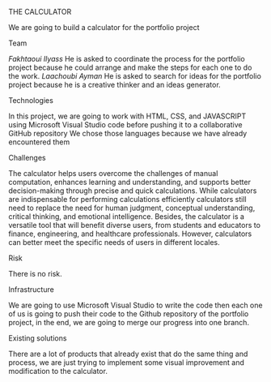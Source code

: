 THE CALCULATOR

We are going to build a calculator for the portfolio project 

Team

*Fakhtaoui Ilyass* 
He is asked to coordinate the process for the portfolio project because he could arrange and make the steps for each one to do the work.
*Laachoubi Ayman* 
He is asked to search for ideas for the portfolio project because he is a creative thinker and an ideas generator.

Technologies

In this project, we are going to work with HTML, CSS, and JAVASCRIPT using Microsoft Visual Studio code before pushing it to a collaborative GitHub repository
We chose those languages because we have already encountered them

Challenges

The calculator helps users overcome the challenges of manual computation, enhances learning and understanding, and supports better decision-making through precise and quick calculations. While calculators are indispensable for performing calculations efficiently calculators still need to replace the need for human judgment, conceptual understanding, critical thinking, and emotional intelligence. Besides, the calculator is a versatile tool that will benefit diverse users, from students and educators to finance, engineering, and healthcare professionals. However, calculators can better meet the specific needs of users in different locales.

Risk

There is no risk.

Infrastructure

We are going to use Microsoft Visual Studio to write the code then each one of us is going to push their code to the Github repository of the portfolio project, in the end, we are going to merge our progress into one branch.

Existing solutions

There are a lot of products that already exist that do the same thing and process, we are just trying to implement some visual improvement and modification to the calculator.

